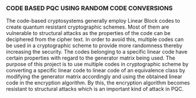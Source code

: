 ### CODE BASED PQC USING RANDOM CODE CONVERSIONS
The code-based cryptosystems generally employ Linear Block codes to create quantum resistant cryptographic schemes. Most of them are vulnerable to structural attacks as the properties of the code can be deciphered from the cipher text. In order to avoid this, multiple codes can be used in a cryptographic scheme to provide more randomness thereby increasing the security. The codes belonging to a specific linear code have certain properties with regard to the generator matrix being used. The purpose of this project is to use multiple codes in cryptographic scheme by converting a specific linear code to linear code of an equivalence class by modifying the generator matrix accordingly and using the obtained linear code in the encryption algorithm. By this, the encryption algorithm becomes resistant to structural attacks which is an important kind of attack in PQC.
